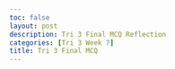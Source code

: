 ```yaml
---
toc: false
layout: post
description: Tri 3 Final MCQ Reflection
categories: [Tri 3 Week 7]
title: Tri 3 Final MCQ
---
```


